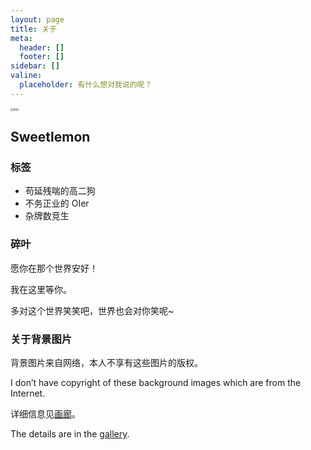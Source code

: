 ```yaml
---
layout: page
title: 关于
meta:
  header: []
  footer: []
sidebar: []
valine:
  placeholder: 有什么想对我说的呢？
---
```


<img src="https://cdn.jsdelivr.net/gh/Sweetlemon39/Sweetlemon39.github.io@dev/images/avatar.png" alt="logo" style="zoom:30%;" />

## Sweetlemon

### 标签

- 苟延残喘的高二狗
- 不务正业的 OIer
- 杂牌数竞生

### 碎叶

愿你在那个世界安好！

我在这里等你。

多对这个世界笑笑吧，世界也会对你笑呢~

### 关于背景图片

背景图片来自网络，本人不享有这些图片的版权。

I don’t have copyright of these background images which are from the Internet.

详细信息见[画廊](https://sweetlemon39.github.io/gallery/)。

The details are in the [gallery](https://sweetlemon39.github.io/gallery/).